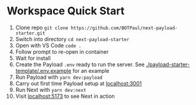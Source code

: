 # Workspace Quick Start

1. Clone repo `git clone https://github.com/BOTPaul/next-payload-starter.git`
2. Switch into directory `cd next-payload-starter`
3. Open with VS Code `code .`
4. Follow prompt to re-open in container
5. Wait for install
6. Create the Payload `.env` ready to run the server. See [./payload-starter-template/.env.example](./payload-starter-template/.env.example) for an example
7. Run Payload with `yarn dev:payload`
8. Carry out first time Payload setup at [localhost:3001](localhost:3000)
9. Run Next with `yarn dev:next`
10. Visit [localhost:5173](localhost:3000) to see Next in action
